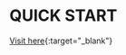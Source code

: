 # QUICK START

[Visit here](https://platform.openai.com/docs/quickstart?context=node){:target="_blank"}

